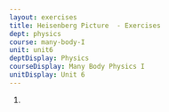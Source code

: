 ```yaml
---
layout: exercises
title: Heisenberg Picture  - Exercises
dept: physics
course: many-body-I
unit: unit6
deptDisplay: Physics
courseDisplay: Many Body Physics I
unitDisplay: Unit 6
---
```

<ol>
<li> <div class="exercise"> 
</div> </li></ol>

